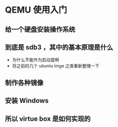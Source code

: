 # QEMU 使用入门

## 给一个硬盘安装操作系统

## 到底是 sdb3 ，其中的基本原理是什么
- 为什么不能作为启动盘啊
- 将之前的几个 ubuntu imge 之类重新整理一下

## 制作各种镜像

## 安装 Windows

## 所以 virtue box 是如何实现的
